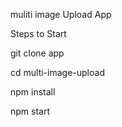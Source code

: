 muliti image Upload App

Steps to Start


git clone app

cd multi-image-upload

npm install

npm start